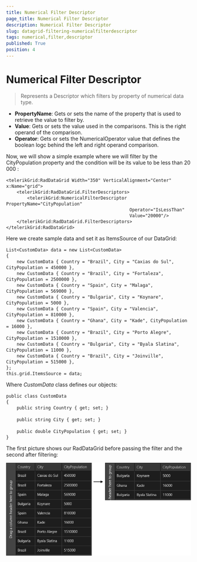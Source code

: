 ```yaml
---
title: Numerical Filter Descriptor
page_title: Numerical Filter Descriptor
description: Numerical Filter Descriptor
slug: datagrid-filtering-numericalfilterdescriptor
tags: numerical,filter,descriptor
published: True
position: 4
---
```


# Numerical Filter Descriptor

>Represents a Descriptor which filters by property of numerical data type.

* **PropertyName**: Gets or sets the name of the property that is used to retrieve the value to filter by.
* **Value**: Gets or sets the value used in the comparisons. This is the right operand of the comparison.
* **Operator**: Gets or sets the NumericalOperator value that defines the boolean logc behind the left and right operand comparison.

Now, we will show a simple example where we will filter by the CityPopulation property and the condition will be its value to be less than 20 000 :

	<telerikGrid:RadDataGrid Width="350" VerticalAlignment="Center" x:Name="grid">
	    <telerikGrid:RadDataGrid.FilterDescriptors>
	        <telerikGrid:NumericalFilterDescriptor PropertyName="CityPopulation"
	                                               Operator="IsLessThan"
	                                               Value="20000"/>
	    </telerikGrid:RadDataGrid.FilterDescriptors>
	</telerikGrid:RadDataGrid>

Here we create sample data and set it as ItemsSource of our DataGrid:

	List<CustomData> data = new List<CustomData>
	{
	    new CustomData { Country = "Brazil", City = "Caxias do Sul", CityPopulation = 450000 },
	    new CustomData { Country = "Brazil", City = "Fortaleza", CityPopulation = 2500000 },
	    new CustomData { Country = "Spain", City = "Malaga", CityPopulation = 569000 },
	    new CustomData { Country = "Bulgaria", City = "Koynare", CityPopulation = 5000 },
	    new CustomData { Country = "Spain", City = "Valencia", CityPopulation = 810000 },
	    new CustomData { Country = "Ghana", City = "Kade", CityPopulation = 16000 },
	    new CustomData { Country = "Brazil", City = "Porto Alegre", CityPopulation = 1510000 },
	    new CustomData { Country = "Bulgaria", City = "Byala Slatina", CityPopulation = 11000 },
	    new CustomData { Country = "Brazil", City = "Joinville", CityPopulation = 515000 },
	};
	this.grid.ItemsSource = data;

Where *CustomData* class defines our objects:

	public class CustomData
	{
	    public string Country { get; set; }
	
	    public string City { get; set; }
	
	    public double CityPopulation { get; set; }
	}

The first picture shows our RadDataGrid before passing the filter and the second after filtering:

![NumericalFilterDescriptor example](images/NumericalFilterDescriptorExample.png)